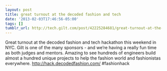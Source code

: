 ```yaml
---
layout: post
title: great turnout at the decoded fashion and tech
date: '2013-02-03T17:46:56-05:00'
tags: []
tumblr_url: http://tech.gilt.com/post/42225284681/great-turnout-at-the-decoded-fashion-and-tech
---
```

Great turnout at the decoded fashion and tech hackathon this weekend in NYC. Gilt is one of the many sponsors - and we’re having a really fun time as both judges and mentors.
Amazing to see hundreds of engineers build almost a hundred unique projects to help the fashion world and fashionistas everywhere. http://hack.decodedfashion.com/ #fashionhack
